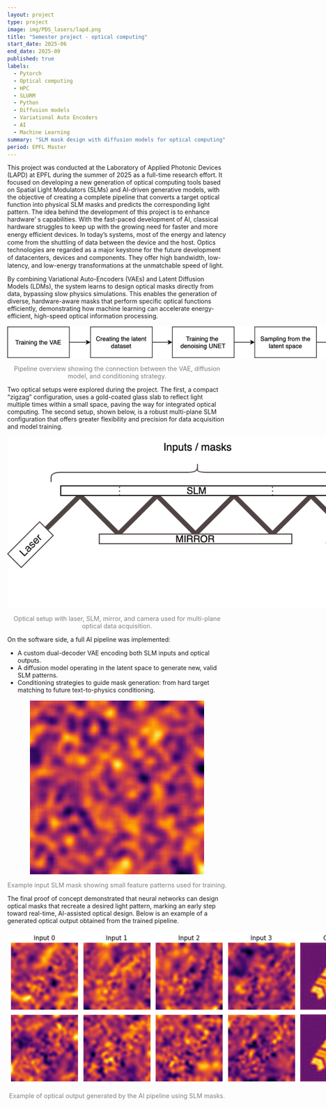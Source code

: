 ```yaml
---
layout: project
type: project
image: img/PDS_lasers/lapd.png
title: "Semester project - optical computing"
start_date: 2025-06
end_date: 2025-09
published: true
labels:
  - Pytorch
  - Optical computing
  - HPC
  - SLURM
  - Python
  - Diffusion models
  - Variational Auto Encoders
  - AI
  - Machine Learning
summary: "SLM mask design with diffusion models for optical computing"
period: EPFL Master
---
```


<div class="container py-3">
<p>
This project was conducted at the Laboratory of Applied Photonic Devices (LAPD) at EPFL during the summer of 2025 as a full-time research effort. It focused on developing a new generation of optical computing tools based on Spatial Light Modulators (SLMs) and AI-driven generative models, with the objective of creating a complete pipeline that converts a target optical function into physical SLM masks and predicts the corresponding light pattern. The idea behind the development of this project is to enhance hardware’ s capabilities. With the fast-paced development of AI, classical hardware struggles to keep up with the growing need for faster and more energy eﬃcient devices. In today’s systems, most of the energy and latency come from the shuttling of data between the device and the host. Optics technologies are regarded as a major keystone for the future development of datacenters, devices and components. They oﬀer high bandwidth, low-latency, and low-energy transformations at the unmatchable speed of light.
</p>

<p>
By combining Variational Auto-Encoders (VAEs) and Latent Diffusion Models (LDMs), the system learns to design optical masks directly from data, bypassing slow physics simulations.  
This enables the generation of diverse, hardware-aware masks that perform specific optical functions efficiently, demonstrating how machine learning can accelerate energy-efficient, high-speed optical information processing.
</p>

<p align="center">
  <img src="../img/PDS_lasers/pipeline.png" alt="Pipeline overview showing the connection between the VAE, diffusion model, and conditioning strategy." style="max-width: 900px; margin: 1rem auto; display:block;">
  <span style="font-size: 0.9rem; color: gray;">Pipeline overview showing the connection between the VAE, diffusion model, and conditioning strategy.</span>
</p>

<p>
Two optical setups were explored during the project.  
The first, a compact “zigzag” configuration, uses a gold-coated glass slab to reflect light multiple times within a small space, paving the way for integrated optical computing.  
The second setup, shown below, is a robust multi-plane SLM configuration that offers greater flexibility and precision for data acquisition and model training.
</p>

<p align="center">
  <img src="../img/PDS_lasers/setup projet 2.2.png" alt="Optical setup with laser, SLM, mirror, and camera used for multi-plane optical data acquisition." style="max-width: 900px; margin: 1rem auto; display:block;">
  <span style="font-size: 0.9rem; color: gray;">Optical setup with laser, SLM, mirror, and camera used for multi-plane optical data acquisition.</span>
</p>

<p>
On the software side, a full AI pipeline was implemented:
</p>
<ul>
  <li>A custom dual-decoder VAE encoding both SLM inputs and optical outputs.</li>
  <li>A diffusion model operating in the latent space to generate new, valid SLM patterns.</li>
  <li>Conditioning strategies to guide mask generation: from hard target matching to future text-to-physics conditioning.</li>
</ul>

<p align="center">
  <img src="../img/PDS_lasers/small_feat.png" alt="Example input SLM mask showing small feature patterns used for training." style="max-width: 400px; margin: 1rem auto; display:block;">
  <span style="font-size: 0.9rem; color: gray;">Example input SLM mask showing small feature patterns used for training.</span>
</p>

<p>
The final proof of concept demonstrated that neural networks can design optical masks that recreate a desired light pattern, marking an early step toward real-time, AI-assisted optical design.  
Below is an example of a generated optical output obtained from the trained pipeline.
</p>

<p align="center">
  <img src="../img/PDS_lasers/output_surf.png" alt="Example of optical output generated by the AI pipeline using SLM masks." style="max-width: 1000px; margin: 1rem auto; display:block;">
  <span style="font-size: 0.9rem; color: gray;">Example of optical output generated by the AI pipeline using SLM masks.</span>
</p>
</div>